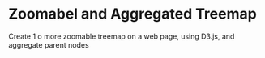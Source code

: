 # Zoomabel and Aggregated Treemap
Create 1 o more zoomable treemap on a web page, using D3.js, and aggregate parent nodes
